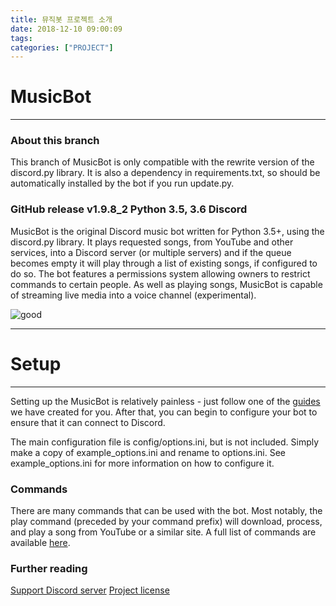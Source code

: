 ```yaml
---
title: 뮤직봇 프로젝트 소개
date: 2018-12-10 09:00:09
tags:
categories: ["PROJECT"]
---
```


# MusicBot

---
### About this branch
This branch of MusicBot is only compatible with the rewrite version of the discord.py library. It is also a dependency in requirements.txt, so should be automatically installed by the bot if you run update.py.

### GitHub release v1.9.8_2 Python 3.5, 3.6 Discord
MusicBot is the original Discord music bot written for Python 3.5+, using the discord.py library. It plays requested songs, from YouTube and other services, into a Discord server (or multiple servers) and if the queue becomes empty it will play through a list of existing songs, if configured to do so. The bot features a permissions system allowing owners to restrict commands to certain people. As well as playing songs, MusicBot is capable of streaming live media into a voice channel (experimental).

![good](https://camo.githubusercontent.com/25363218509757cbb6e597e81cc24b6e505ee489/68747470733a2f2f692e696d6775722e636f6d2f455a6c6a5935322e706e67)

*******************************************************

# Setup
---
Setting up the MusicBot is relatively painless - just follow one of the [guides](https://just-some-bots.github.io/MusicBot/) we have created for you. After that, you can begin to configure your bot to ensure that it can connect to Discord.

The main configuration file is config/options.ini, but is not included. Simply make a copy of example_options.ini and rename to options.ini. See example_options.ini for more information on how to configure it.

### Commands
There are many commands that can be used with the bot. Most notably, the play <url> command (preceded by your command prefix) will download, process, and play a song from YouTube or a similar site. A full list of commands are available [here](https://just-some-bots.github.io/MusicBot/using/commands/).

### Further reading
[Support Discord server](https://discordapp.com/invite/bots)
[Project license](https://github.com/18-2-SKKU-OSS/2018-2-OSS-L4/blob/master/LICENSE)
